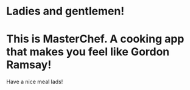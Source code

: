 # Ladies and gentlemen! 
# This is MasterChef. A cooking app that makes you feel like Gordon Ramsay!

Have a nice meal lads!

